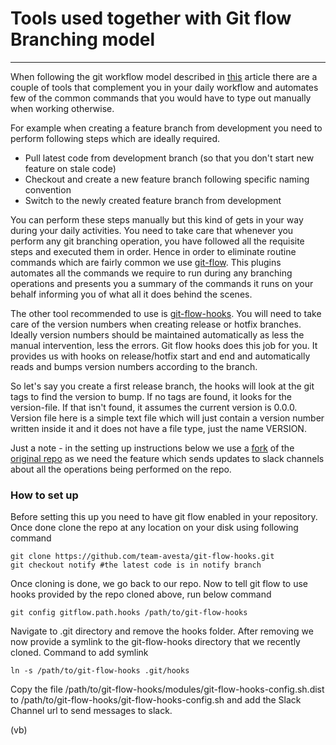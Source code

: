 # Tools used together with Git flow Branching model
---

When following the git workflow model described in [this](https://github.com/team-avesta/wiki/blob/master/engineering/devops/git/GitWorkflow.md) article there are a couple of tools that complement you in your daily workflow and automates few of the common commands that you would have to type out manually when working otherwise.

For example when creating a feature branch from development you need to perform following steps which are ideally required.

* Pull latest code from development branch (so that you don't start new feature on stale code)
* Checkout and create a new feature branch following specific naming convention
* Switch to the newly created feature branch from development

You can perform these steps manually but this kind of gets in your way during your daily activities. You need to take care that whenever you perform any git branching operation, you have followed all the requisite steps and executed them in order. Hence in order to eliminate routine commands which are fairly common we use [git-flow](https://github.com/nvie/gitflow). This plugins automates all the commands we require to run during any branching operations and presents you a summary of the commands it runs on your behalf informing you of what all it does behind the scenes.

The other tool recommended to use is [git-flow-hooks](https://github.com/jaspernbrouwer/git-flow-hooks). You will need to take care of the version numbers when creating release or hotfix branches. Ideally  version numbers should be maintained automatically as less the manual intervention, less the errors. Git flow hooks does this job for you. It provides us with hooks on release/hotfix start and end and automatically reads and bumps version numbers according to the branch.

So let's say you create a first release branch, the hooks will look at the git tags to find the version to bump. If no tags are found, it looks for the version-file. If that isn't found, it assumes the current version is 0.0.0. Version file here is a simple text file which will just contain a version
number written inside it and it does not have a file type, just the name VERSION.

Just a note - in the setting up instructions below we use a [fork](https://github.com/team-avesta/git-flow-hooks/tree/notify) of the [original repo](https://github.com/jaspernbrouwer/git-flow-hooks) as we need the feature which sends updates to slack channels about all the operations being performed on the repo.

### How to set up

Before setting this up you need to have git flow enabled in your repository. Once done clone the repo at any location on your disk using following command
```
git clone https://github.com/team-avesta/git-flow-hooks.git
git checkout notify #the latest code is in notify branch
```

Once cloning is done, we go back to our repo. Now to tell git flow to use hooks provided by the repo cloned above, run below command
```
git config gitflow.path.hooks /path/to/git-flow-hooks
```

Navigate to .git directory and remove the hooks folder. After removing we now provide a symlink to the git-flow-hooks directory that we recently cloned. Command to add symlink
```
ln -s /path/to/git-flow-hooks .git/hooks
```

Copy the file /path/to/git-flow-hooks/modules/git-flow-hooks-config.sh.dist to /path/to/git-flow-hooks/git-flow-hooks-config.sh and add the Slack Channel url to send messages to slack.

(vb)
